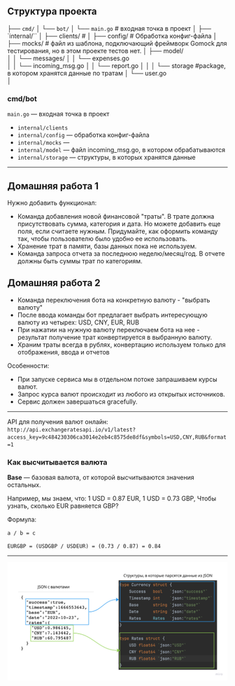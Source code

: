 
## Структура проекта


├── `cmd/`
│   └── `bot/`
│       └── `main.go`                # входная точка в проект
│
├── `internal/``
│   ├── clients/             #
│   ├── config/              # Обработка конфиг-файла
│   ├── mocks/     			# файл из шаблона, подключающий фреймворк Gomock для тестирования, но в этом проекте тестов нет.
│   ├── model/  
│ 	│ 	└── messages/
│ 	│		└── expenses.go          
│ 	│		└── incoming_msg.go
│	│		└── report.go
│   │
│   └── storage          	#package, в котором хранятся данные по тратам
│       └── user.go		
│ 


### cmd/bot
`main.go` — входная точка в проект

- `internal/clients`
- `internal/config` — обработка конфиг-файла
- `internal/mocks` —
- `internal/model` — файл incoming_msg.go, в котором обрабатываются
- `internal/storage` — структуры, в которых хранятся данные

-----------

## Домашняя работа 1
Нужно добавить функционал:
- Команда добавления новой финансовой "траты". В трате должна присутствовать сумма, категория и дата. Но можете добавить еще поля, если считаете нужным. Придумайте, как оформить команду так, чтобы пользователю было удобно ее использовать.
- Хранение трат в памяти, базы данных пока не используем.
- Команда запроса отчета за последнюю неделю/месяц/год. В отчете должны быть суммы трат по категориям.

## Домашняя работа 2
- Команда переключения бота на конкретную валюту - "выбрать валюту"
- После ввода команды бот предлагает выбрать интересующую валюту из четырех: USD, CNY, EUR, RUB
- При нажатии на нужную валюту переключаем бота на нее - результат получение трат конвертируется в выбранную валюту.
- Храним траты всегда в рублях, конвертацию используем только для отображения, ввода и отчетов
                     
Особенности:
- При запуске сервиса мы в отдельном потоке запрашиваем курсы валют.
- Запрос курса валют происходит из любого из открытых источников.
- Сервис должен завершаться gracefully.

--------

API для получения валют онлайн: `http://api.exchangeratesapi.io/v1/latest?access_key=9c484230306ca3014e2eb4c8575de8df&symbols=USD,CNY,RUB&format=1`

### Как высчитывается валюта
**Base** — базовая валюта, от которой высчитываются значения остальных. 

Например, мы знаем, что: 
1 USD = 0.87 EUR, 
1 USD = 0.73 GBP, 
Чтобы узнать, сколько EUR равняется GBP?

Формула: 
```
a / b = c
```

```
EURGBP = (USDGBP / USDEUR) = (0.73 / 0.87) = 0.84
```

-------


![image info](./img/img.png)

